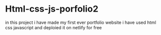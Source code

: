 # Html-css-js-porfolio2 
in this project i have made my first ever portfolio website 
i have used html css javascript 
and deploied it on netlify for free
